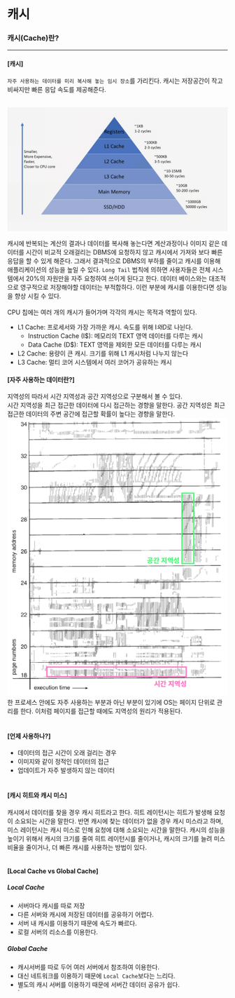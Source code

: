 # 캐시

### 캐시(Cache)란?

---

#### [캐시]

`자주 사용하는 데이터를 미리 복사해 놓는 임시 장소`를 가리킨다. 캐시는 저장공간이 작고 비싸지만 빠른 응답 속도를 제공해준다. <br>
<br>

![cache](../image/cache.png)

캐시에 반복되는 계산의 결과나 데이터를 복사해 놓는다면 계산과정이나 이미지 같은 데이터를 시간이 비교적 오래걸리는 DBMS에 요청하지 않고 캐시에서 가져와 보다 빠른 응답을 할 수 있게 해준다. 그래서 결과적으로 DBMS의 부하를 줄이고 캐시를 이용해 애플리케이션의 성능을 높일 수 있다. `Long Tail` 법칙에 의하면 사용자들은 전체 시스템에서 20%의 자원만을 자주 요청하여 쓰이게 된다고 한다. 데이터 베이스와는 대조적으로 영구적으로 저장해야할 데이터는 부적합하다. 이런 부분에 캐시를 이용한다면 성능을 향상 시킬 수 있다. <br>
<br>
CPU 칩에는 여러 개의 캐시가 들어가며 각각의 캐시는 목적과 역할이 있다. <br>

- L1 Cache: 프로세서와 가장 가까운 캐시. 속도를 위해 I$와 D$로 나뉜다.
  - Instruction Cache (I$): 메모리의 TEXT 영역 데이터를 다루는 캐시
  - Data Cache (D$): TEXT 영역을 제외한 모든 데이터를 다루는 캐시
- L2 Cache: 용량이 큰 캐시. 크기를 위해 L1 캐시처럼 나누지 않는다
- L3 Cache: 멀티 코어 시스템에서 여러 코어가 공유하는 캐시

#### [자주 사용하는 데이터란?]

지역성의 따라서 시간 지역성과 공간 지역성으로 구분해서 볼 수 있다. <br>
시간 지역성을 최근 접근한 데이터에 다시 접근하는 경향을 말한다. 공간 지역성은 최근 접근한 데이터의 주변 공간에 접근할 확률이 높다는 경향을 말한다.
![지역성](../image/지역성.png)
한 프로세스 안에도 자주 사용하는 부분과 아닌 부분이 있기에 OS는 페이지 단위로 관리를 한다. 이처럼 페이지를 접근할 때에도 지역성의 원리가 적용된다. <br>
<br>

#### [언제 사용하나?]

- 데이터의 접근 시간이 오래 걸리는 경우 <br>
- 이미지와 같이 정적인 데이터의 접근 <br>
- 업데이트가 자주 발생하지 않는 데이터 <br>
  <br>

#### [캐시 히트와 캐시 미스]

캐시에서 데이터를 찾을 경우 캐시 히트라고 한다. 히트 레이턴시는 히트가 발생해 요청이 소요되는 시간을 말한다. 반면 캐시에 찾는 데이터가 없을 경우 캐시 미스라고 하며, 미스 레이턴시는 캐시 미스로 인해 요청에 대해 소요되는 시간을 말한다. 캐시의 성능을 높이기 위해서 캐시의 크기를 줄여 히트 레이턴시를 줄이거나, 캐시의 크기를 늘려 미스 비율을 줄이거나, 더 빠른 캐시를 사용하는 방법이 있다.<br>
<br>

#### [Local Cache vs Global Cache]

##### Local Cache

- 서버마다 캐시를 따로 저장 <br>
- 다른 서버와 캐시에 저장된 데이터를 공유하기 어렵다. <br>
- 서버 내 캐시를 이용하기 때문에 속도가 빠르다. <br>
- 로컬 서버의 리소스를 이용한다. <br>

##### Global Cache

- 캐시서버를 따로 두어 여러 서버에서 참조하여 이용한다. <br>
- 대신 네트워크를 이용하기 때문에 `Local Cache`보다는 느리다. <br>
- 별도의 캐시 서버를 이용하기 때문에 서버간 데이터 공유가 쉽다. <br>
  `
